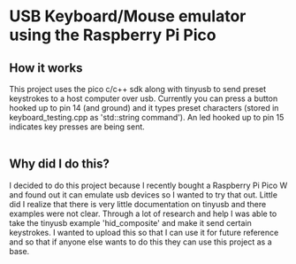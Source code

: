 # USB Keyboard/Mouse emulator using the Raspberry Pi Pico
## How it works
This project uses the pico c/c++ sdk along with tinyusb to send preset keystrokes to a host computer over usb. Currently you can press a button hooked up to pin 14 (and ground) and it types preset characters (stored in keyboard_testing.cpp as 'std::string command'). An led hooked up to pin 15 indicates key presses are being sent.
<br><br>
## Why did I do this?
I decided to do this project because I recently bought a Raspberry Pi Pico W and found out it can emulate usb devices so I wanted to try that out. Little did I realize that there is very little documentation on tinyusb and there examples were not clear. Through a lot of research and help I was able to take the tinyusb example 'hid_composite' and make it send certain keystrokes. I wanted to upload this so that I can use it for future reference and so that if anyone else wants to do this they can use this project as a base.